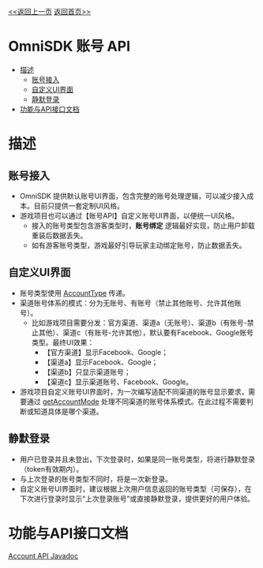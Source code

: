 [<<返回上一页](../OmniSDK接入指南.md#331-账号)         [返回首页>>](/sdk-docs)

OmniSDK 账号 API
=====

<!-- TOC -->

- [描述](#描述)
    - [账号接入](#账号接入)
    - [自定义UI界面](#自定义ui界面)
    - [静默登录](#静默登录)
- [功能与API接口文档](#功能与api接口文档)

<!-- /TOC -->

# 描述

## 账号接入
- OmniSDK 提供默认账号UI界面，包含完整的账号处理逻辑，可以减少接入成本。目前只提供一套定制UI风格。
- 游戏项目也可以通过【账号API】自定义账号UI界面，以便统一UI风格。
  - 接入的账号类型包含游客类型时，**账号绑定** 逻辑最好实现，防止用户卸载重装后数据丢失。
  - 如有游客账号类型，游戏最好引导玩家主动绑定账号，防止数据丢失。

## 自定义UI界面
- 账号类型使用 [AccountType][AccountType] 传递。
- 渠道账号体系的模式：分为无账号、有账号（禁止其他账号、允许其他账号）。
  - 比如游戏项目需要分发：官方渠道、渠道a（无账号）、渠道b（有账号-禁止其他）、渠道c（有账号-允许其他），默认要有Facebook、Google账号类型。最终UI效果：
    - 【官方渠道】显示Facebook、Google；
    - 【渠道a】显示Facebook、Google；
    - 【渠道b】只显示渠道账号；
    - 【渠道c】显示渠道账号、Facebook、Google。
- 游戏项目自定义账号UI界面时，为一次编写适配不同渠道的账号显示要求，需要通过 [getAccountMode][getAccountMode] 处理不同渠道的账号体系模式。在此过程不需要判断或知道具体是哪个渠道。

## 静默登录
- 用户已登录并且未登出，下次登录时，如果是同一账号类型，将进行静默登录（token有效期内）。
- 与上次登录的账号类型不同时，将是一次新登录。
- 自定义账号UI界面时，建议根据上次用户信息返回的账号类型（可保存），在下次进行登录时显示“上次登录账号”或直接静默登录，提供更好的用户体验。


# 功能与API接口文档 
[Account API Javadoc][IAccount]



[IAccount]:../api/html/-omni-s-d-k/com.kingsoft.shiyou.omnisdk.api.interfaces/-i-account/index.html
[getAccountMode]:../api/html/-omni-s-d-k/com.kingsoft.shiyou.omnisdk.api.interfaces/-i-account/get-account-mode.html
[AccountType]:../api/html/-omni-s-d-k/com.kingsoft.shiyou.omnisdk.api.entity/-account-type/index.html